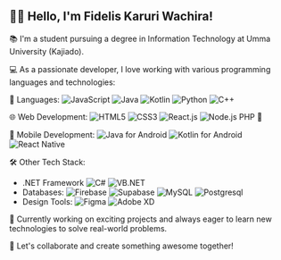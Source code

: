 ## 👋🏾 Hello, I'm Fidelis Karuri Wachira!

📚 I'm a student pursuing a degree in Information Technology at Umma University (Kajiado).

💻 As a passionate developer, I love working with various programming languages and technologies:

🚀 Languages: 
   ![JavaScript](https://img.shields.io/badge/-JavaScript-yellow?logo=javascript&logoColor=white)
   ![Java](https://img.shields.io/badge/-Java-red?logo=java&logoColor=white)
   ![Kotlin](https://img.shields.io/badge/-Kotlin-blue?logo=kotlin&logoColor=white)
   ![Python](https://img.shields.io/badge/-Python-green?logo=python&logoColor=white)
   ![C++](https://img.shields.io/badge/-C++-blue?logo=c%2B%2B&logoColor=white)

🌐 Web Development: 
   ![HTML5](https://img.shields.io/badge/-HTML5-E34F26?logo=html5&logoColor=white)
   ![CSS3](https://img.shields.io/badge/-CSS3-1572B6?logo=css3&logoColor=white)
   ![React.js](https://img.shields.io/badge/-React.js-61DAFB?logo=react&logoColor=white)
   ![Node.js](https://img.shields.io/badge/-Node.js-339933?logo=node.js&logoColor=white)
   PHP 🐘

📱 Mobile Development: 
   ![Java for Android](https://img.shields.io/badge/-Java-3DDC84?logo=android&logoColor=white)
   ![Kotlin for Android](https://img.shields.io/badge/-Kotlin-7F52FF?logo=android&logoColor=white)
   ![React Native](https://img.shields.io/badge/-React%20Native-61DAFB?logo=react&logoColor=white)

🛠️ Other Tech Stack: 
   - .NET Framework ![C#](https://img.shields.io/badge/-C%23-purple?logo=c-sharp&logoColor=white)
     ![VB.NET](https://img.shields.io/badge/-VB.NET-blue?logo=vb.net&logoColor=white)
   - Databases: 
     ![Firebase](https://img.shields.io/badge/-Firebase-FFCA28?logo=firebase&logoColor=white)
     ![Supabase](https://img.shields.io/badge/-Supabase-3D6754?logo=supabase&logoColor=white)
     ![MySQL](https://img.shields.io/badge/-MySQL-4479A1?logo=mysql&logoColor=white)
     ![Postgresql](https://img.shields.io/badge/-PostgreSQL-336791?logo=postgresql&logoColor=white)
   - Design Tools: 
     ![Figma](https://img.shields.io/badge/-Figma-F24E1E?logo=figma&logoColor=white)
     ![Adobe XD](https://img.shields.io/badge/-Adobe%20XD-FF61F6?logo=adobe-xd&logoColor=white)

🔭 Currently working on exciting projects and always eager to learn new technologies to solve real-world problems. 

🌟 Let's collaborate and create something awesome together!
